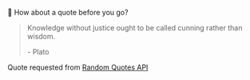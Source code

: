 📣 How about a quote before you go?

> Knowledge without justice ought to be called cunning rather than wisdom.
>
> <p>- Plato</p>

Quote requested from [Random Quotes API](https://github.com/lukePeavey/quotable)
